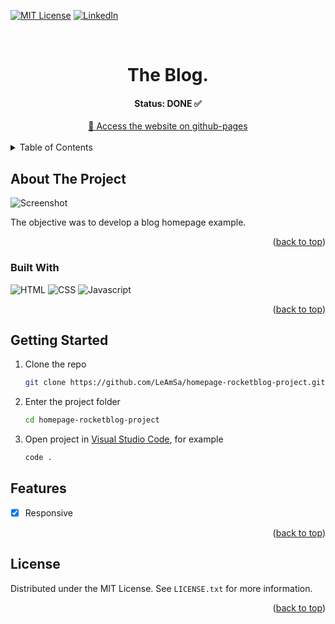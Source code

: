 
<a name="readme-top"></a>

[![MIT License][license-shield]][license-url] [![LinkedIn][linkedin-shield]][linkedin-url]

<!-- PROJECT LOGO -->
<br />
<div align="center">

  <h1 align="center">The Blog.</h1>
  <h4 align="center">Status: DONE ✅ </h4>
  <div align="center">
  <a href="https://leamsa.github.io/homepage-rocketblog-project/" target="_blank">
	   🚀 Access the website on github-pages
  </a>
  </div>
</div>

<br>

<!-- TABLE OF CONTENTS -->
<details>
  <summary>Table of Contents</summary>
  <ol>
    <li>
      <a href="#about-the-project">About The Project</a>
      <ul>
        <li><a href="#built-with">Built With</a></li>
      </ul>
    </li>
    <li>
      <a href="#getting-started">Getting Started</a>
    </li>
    <li><a href="#features">Features</a></li>
    <li><a href="#license">License</a></li>
  </ol>
</details>

<!-- ABOUT THE PROJECT -->

## About The Project

<a name="about-the-project"></a>

![Screenshot][screenshot]

The objective was to develop a blog homepage example.

<p align="right">(<a href="#readme-top">back to top</a>)</p>

### Built With

<a name="built-with"></a>

![HTML][html-badge] ![CSS][css-badge] ![Javascript][javascript-badge]

<p align="right">(<a href="#readme-top">back to top</a>)</p>

<!-- GETTING STARTED -->

## Getting Started

<a name="getting-started"></a>

1. Clone the repo
   ```sh
   git clone https://github.com/LeAmSa/homepage-rocketblog-project.git
   ```
2. Enter the project folder
   ```sh
   cd homepage-rocketblog-project
   ```
3. Open project in [Visual Studio Code](https://code.visualstudio.com/), for example
	 ```sh
   code .
   ```


<!-- Features -->

## Features

<a name="features"></a>

- [x] Responsive

<p align="right">(<a href="#readme-top">back to top</a>)</p>

<!-- LICENSE -->

## License

<a name="license"></a>

Distributed under the MIT License. See `LICENSE.txt` for more information.

<p align="right">(<a href="#readme-top">back to top</a>)</p>



<!-- MARKDOWN LINKS & IMAGES -->
<!-- https://www.markdownguide.org/basic-syntax/#reference-style-links -->

[screenshot]: https://drive.google.com/uc?id=1szZJUN4C9Y1FwG_P3zEUrmrZB3I0ScTM
[license-shield]: https://img.shields.io/github/license/LeAmSa/nlw-esports-web?style=for-the-badge
[license-url]: https://github.com/LeAmSa/homepage-rocketblog-project/blob/main/LICENSE
[linkedin-shield]: https://img.shields.io/badge/-LinkedIn-black.svg?style=for-the-badge&logo=linkedin&colorB=555
[linkedin-url]: https://www.linkedin.com/in/leandroamorimsalles1994
[html-badge]: https://img.shields.io/badge/html5-E34F26?style=for-the-badge&logo=html5&logoColor=white
[javascript-badge]: https://img.shields.io/badge/Javascript-F7DF1E?style=for-the-badge&logo=javascript&logoColor=white
[css-badge]: https://img.shields.io/badge/Css3-1572B6?style=for-the-badge&logo=Css3&logoColor=white

